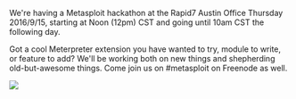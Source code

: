 We're having a Metasploit hackathon at the Rapid7 Austin Office Thursday 2016/9/15, starting at Noon (12pm) CST and going until 10am CST the following day.

Got a cool Meterpreter extension you have wanted to try, module to write, or feature to add? We'll be working both on new things and shepherding old-but-awesome things. Come join us on #metasploit on Freenode as well.

![](https://pbs.twimg.com/profile_images/580131056629735424/2ENTk2K2.png)